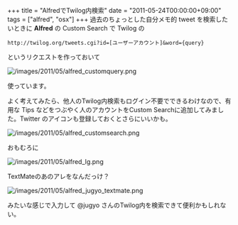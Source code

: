 +++
title = "AlfredでTwilog内検索"
date = "2011-05-24T00:00:00+09:00"
tags = ["alfred", "osx"]
+++
過去のちょっとした自分メモ的 tweet を検索したいときに
**Alfred** の Custom Search で Twilog の

```
http://twilog.org/tweets.cgi?id=[ユーザーアカウント]&word={query}
```

というリクエストを作っておいて

![/images/2011/05/alfred_customquery.png](/images/2011/05/alfred_customquery.png)

使っています。

よく考えてみたら、他人のTwilog内検索もログイン不要でできるわけなので、有用な Tips などをつぶやく人のアカウントをCustom Searchに追加してみました。Twitter のアイコンも登録しておくとさらにいいかも。

![/images/2011/05/alfred_customsearch.png](/images/2011/05/alfred_customsearch.png)

おもむろに

![/images/2011/05/alfred_lg.png](/images/2011/05/alfred_lg.png)

TextMateのあのアレをなんだっけ？

![/images/2011/05/alfred_jugyo_textmate.png](/images/2011/05/alfred_jugyo_textmate.png)

みたいな感じで入力して @jugyo さんのTwilog内を検索できて便利かもしれない。
